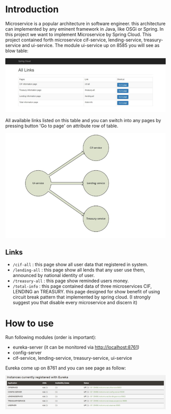 # Introduction
Microservice is a popular architecture in software engineer. this architecture
can implemented by any eminent framework in Java, like OSGi or Spring. In this 
project we want to implement Microservice by Spring Cloud.
This project contained forth microservice cif-service, lending-service, treasury-service
and ui-service. The module ui-service up on 8585 you will see as blow table:


 ![home page screenshoe](pics/home-page.JPG)
 
 
 All available links listed on this table and you can switch into any pages by
 pressing button 'Go to page' on attribute row of table.
 
 
 ![service map](pics/service-map.JPG)
 
 
 ## Links
 * ```/cif-all``` : this page show all user data that registered in system.
 * ```/lending-all``` : this page show all lends that any user use them, announced by
 national identity of user.
 * ```/treasury-all``` : this page show reminded users money.
 * ```/total-info``` : this page contained data of three microservices CIF, LENDING an TREASURY. this 
 page designed for show benefit of using circuit break pattern that implemented by spring cloud. (I strongly suggest you
 that disable every microservice and discern it)
 
 # How to use
 Run following modules (order is important):
 * eureka-server (it can be monitored via [http://localhost:8761](http://localhost:8761)) 
 * config-server 
 * cif-service, lending-service, treasury-service, ui-service
 
 Eureka come up on 8761 and you can see page as follow:
 
 
 ![eureka service table](pics/eureka-service-table.JPG)
 